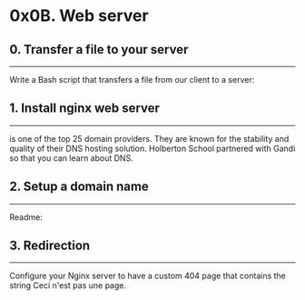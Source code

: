 # 0x0B. Web server
## 0. Transfer a file to your server
***
Write a Bash script that transfers a file from our client to a server:

## 1. Install nginx web server
***
 is one of the top 25 domain providers. They are known for the stability and quality of their DNS hosting solution. Holberton School partnered with Gandi so that you can learn about DNS.

## 2. Setup a domain name
***
Readme:

## 3. Redirection
***
Configure your Nginx server to have a custom 404 page that contains the string Ceci n'est pas une page.

